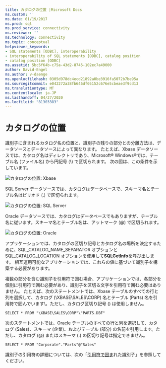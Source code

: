 ```yaml
---
title: カタログの位置 |Microsoft Docs
ms.custom: ''
ms.date: 01/19/2017
ms.prod: sql
ms.prod_service: connectivity
ms.reviewer: ''
ms.technology: connectivity
ms.topic: conceptual
helpviewer_keywords:
- SQL statements [ODBC], interoperability
- interoperability of SQL statements [ODBC], catalog position
- catalog position [ODBC]
ms.assetid: 5bc5f64b-c75a-43d2-8745-102ec7a49000
author: David-Engel
ms.author: v-daenge
ms.openlocfilehash: 0305d978dc4ecd21892a0be3916fa5072b7be95a
ms.sourcegitcommit: e042272a38fb646df05152c676e5cbeae3f9cd13
ms.translationtype: MT
ms.contentlocale: ja-JP
ms.lasthandoff: 04/27/2020
ms.locfileid: "81303383"
---
```

# <a name="catalog-position"></a>カタログの位置
識別子に含まれるカタログ名の位置と、識別子の残りの部分との分離方法は、データソースとデータソースによって異なります。 たとえば、Xbase データソースでは、カタログ名はディレクトリであり、Microsoft® Windows®では、テーブル名 (ファイル名) から円記号 (\\) で区切られます。 次の図は、この条件を示しています。  
  
 ![カタログの位置: Xbase](../../../odbc/reference/develop-app/media/ch0801.gif "ch0801")  
  
 SQL Server データソースでは、カタログはデータベースで、スキーマ名とテーブル名はピリオド (.) で区切られます。  
  
 ![カタログの位置: SQL Server](../../../odbc/reference/develop-app/media/ch0802.gif "ch0802")  
  
 Oracle データソースでは、カタログはデータベースでもありますが、テーブル名に従います。スキーマ名とテーブル名は、アットマーク (@) で区切られます。  
  
 ![カタログの位置: Oracle](../../../odbc/reference/develop-app/media/ch0803.gif "ch0803")  
  
 アプリケーションでは、カタログの区切り記号とカタログ名の場所を決定するために、SQL_CATALOG_NAME_SEPARATOR オプションと SQL_CATALOG_LOCATION オプションを使用して**SQLGetInfo**を呼び出します。 相互運用可能なアプリケーションでは、これらの値に基づいて識別子を構築する必要があります。  
  
 複数の部分を含む識別子を引用符で囲む場合、アプリケーションでは、各部分を個別に引用符で囲む必要があり、識別子を区切る文字を引用符で囲む必要はありません。 たとえば、次のステートメントでは、Xbase テーブルのすべての行と列を選択して、カタログ (\XBASE\SALES\CORP) 名とテーブル (Parts) 名を引用符で囲んでいます\\。ただし、カタログ区切り記号 () は使用しません。  
  
```  
SELECT * FROM "\XBASE\SALES\CORP"\"PARTS.DBF"  
```  
  
 次のステートメントでは、Oracle テーブルのすべての行と列を選択して、カタログ (Sales)、スキーマ (企業)、およびテーブル (部分) の名前を引用します。ただし、カタログ (@) またはスキーマ (.) の区切り記号は指定できません。  
  
```  
SELECT * FROM "Corporate"."Parts"@"Sales"  
```  
  
 識別子の引用符の詳細については、次の「[引用符で囲ま](../../../odbc/reference/develop-app/quoted-identifiers.md)れた識別子」を参照してください。
